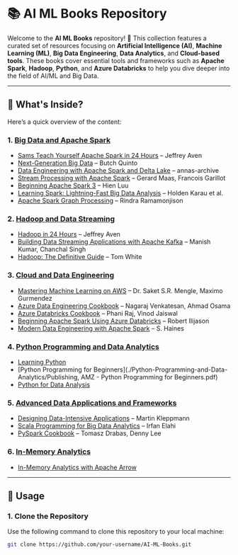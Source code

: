 # 📚 AI ML Books Repository

Welcome to the **AI ML Books** repository! 🚀 This collection features a curated set of resources focusing on **Artificial Intelligence (AI)**, **Machine Learning (ML)**, **Big Data Engineering**, **Data Analytics**, and **Cloud-based tools**. These books cover essential tools and frameworks such as **Apache Spark**, **Hadoop**, **Python**, and **Azure Databricks** to help you dive deeper into the field of AI/ML and Big Data.

---

## 📖 What's Inside?

Here’s a quick overview of the content:

### 1. [**Big Data and Apache Spark**](./Big_Data_and_Apache_Spark/)  
- [Sams Teach Yourself Apache Spark in 24 Hours](./Big-Data-and-Apache-Spark/Sams_Teach_Yourself_Apache_Spark_in_24_Hours.pdf) – Jeffrey Aven  
- [Next-Generation Big Data](./Big-Data-and-Apache-Spark/Next-Generation_Big_Data.pdf) – Butch Quinto  
- [Data Engineering with Apache Spark and Delta Lake](./Big-Data-and-Apache-Spark/Data_Engineering_with_Apache_Spark.pdf) – annas-archive  
- [Stream Processing with Apache Spark](./Big-Data-and-Apache-Spark/Stream_Processing_with_Apache_Spark.pdf) – Gerard Maas, Francois Garillot  
- [Beginning Apache Spark 3](./Big-Data-and-Apache-Spark/Beginning_Apache_Spark_3.pdf) – Hien Luu  
- [Learning Spark: Lightning-Fast Big Data Analysis](./Big-Data-and-Apache-Spark/Learning_Spark.pdf) – Holden Karau et al.  
- [Apache Spark Graph Processing](./Big-Data-and-Apache-Spark/Apache_Spark_Graph_Processing.pdf) – Rindra Ramamonjison  

### 2. [**Hadoop and Data Streaming**](./Hadoop-and-Data-Streaming/)  
- [Hadoop in 24 Hours](./Hadoop-and-Data-Streaming/Hadoop_in_24_Hours.pdf) – Jeffrey Aven  
- [Building Data Streaming Applications with Apache Kafka](./Hadoop-and-Data-Streaming/Building_Data_Streaming_Applications.pdf) – Manish Kumar, Chanchal Singh  
- [Hadoop: The Definitive Guide](./Hadoop-and-Data-Streaming/Hadoop_The_Definitive_Guide.pdf) – Tom White  

### 3. [**Cloud and Data Engineering**](./Cloud-and-Data-Engineering/)  
- [Mastering Machine Learning on AWS](./Cloud-and-Data-Engineering/Mastering_Machine_Learning_on_AWS.pdf) – Dr. Saket S.R. Mengle, Maximo Gurmendez  
- [Azure Data Engineering Cookbook](./Cloud-and-Data-Engineering/Azure_Data_Engineering_Cookbook.pdf) – Nagaraj Venkatesan, Ahmad Osama  
- [Azure Databricks Cookbook](./Cloud-and-Data-Engineering/Azure_Databricks_Cookbook.pdf) – Phani Raj, Vinod Jaiswal  
- [Beginning Apache Spark Using Azure Databricks](./Cloud-and-Data-Engineering/Beginning_Apache_Spark_Azure_Databricks.pdf) – Robert Ilijason  
- [Modern Data Engineering with Apache Spark](./Cloud-and-Data-Engineering/Modern_Data_Engineering_with_Spark.pdf) – S. Haines  

### 4. [**Python Programming and Data Analytics**](./Python-Programming-and-Data-Analytics/)  
- [Learning Python](./Python-Programming-and-Data-Analytics/Learning_Python.pdf)  
- [Python Programming for Beginners](./Python-Programming-and-Data-Analytics/Publishing, AMZ - Python Programming for Beginners.pdf)  
- [Python for Data Analysis](./Python-Programming-and-Data-Analytics/Python_for_Data_Analysis_3rd_Edition.pdf)  

### 5. [**Advanced Data Applications and Frameworks**](./Advanced-Data-Applications-and-Frameworks/)  
- [Designing Data-Intensive Applications](./Advanced-Data-Applications-and-Frameworks/Designing_Data_Intensive_Applications.pdf) – Martin Kleppmann  
- [Scala Programming for Big Data Analytics](./Advanced-Data-Applications-and-Frameworks/Scala_Programming_for_Big_Data.pdf) – Irfan Elahi  
- [PySpark Cookbook](./Advanced-Data-Applications-and-Frameworks/PySpark_Cookbook.pdf) – Tomasz Drabas, Denny Lee  

### 6. [**In-Memory Analytics**](./In-Memory-Analytics/)  
- [In-Memory Analytics with Apache Arrow](./In-Memory-Analytics/In_Memory_Analytics.pdf)  

---

## 🚀 Usage

### 1. **Clone the Repository**  
Use the following command to clone this repository to your local machine:
```bash
git clone https://github.com/your-username/AI-ML-Books.git